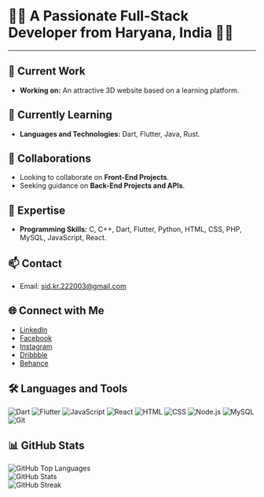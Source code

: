 # 👨‍💻 A Passionate Full-Stack Developer from Haryana, India 👨‍💻

---

## 🔭 Current Work

- **Working on:** An attractive 3D website based on a learning platform.

## 🌱 Currently Learning

- **Languages and Technologies:** Dart, Flutter, Java, Rust.

## 🤝 Collaborations

- Looking to collaborate on **Front-End Projects**.
- Seeking guidance on **Back-End Projects and APIs**.

## 💬 Expertise

- **Programming Skills:** C, C++, Dart, Flutter, Python, HTML, CSS, PHP, MySQL, JavaScript, React.

## 📫 Contact

- Email: [sid.kr.222003@gmail.com](mailto:sid.kr.222003@gmail.com)

## 🌐 Connect with Me

- [LinkedIn](https://linkedin.com/in/nitish-kumar-69302b226)
- [Facebook](https://fb.com/nk222003)
- [Instagram](https://instagram.com/nitish.2432)
- [Dribbble](https://dribbble.com/nk2552003)
- [Behance](https://www.behance.net/nitishkumar444)

## 🛠️ Languages and Tools

![Dart](https://img.shields.io/badge/Dart-0175C2?style=flat&logo=dart&logoColor=white) ![Flutter](https://img.shields.io/badge/Flutter-02569B?style=flat&logo=flutter&logoColor=white) ![JavaScript](https://img.shields.io/badge/JavaScript-F7DF1E?style=flat&logo=javascript&logoColor=black) ![React](https://img.shields.io/badge/React-61DAFB?style=flat&logo=react&logoColor=black) ![HTML](https://img.shields.io/badge/HTML-E34F26?style=flat&logo=html5&logoColor=white) ![CSS](https://img.shields.io/badge/CSS-1572B6?style=flat&logo=css3&logoColor=white) ![Node.js](https://img.shields.io/badge/Node.js-339933?style=flat&logo=nodedotjs&logoColor=white) ![MySQL](https://img.shields.io/badge/MySQL-4479A1?style=flat&logo=mysql&logoColor=white) ![Git](https://img.shields.io/badge/Git-F05032?style=flat&logo=git&logoColor=white)

## 📊 GitHub Stats

![GitHub Top Languages](https://github-readme-stats.vercel.app/api/top-langs?username=nk2552003&show_icons=true&layout=compact&theme=radical)  
![GitHub Stats](https://github-readme-stats.vercel.app/api?username=nk2552003&show_icons=true&theme=radical)  
![GitHub Streak](https://github-readme-streak-stats.herokuapp.com/?user=nk2552003&theme=radical)

